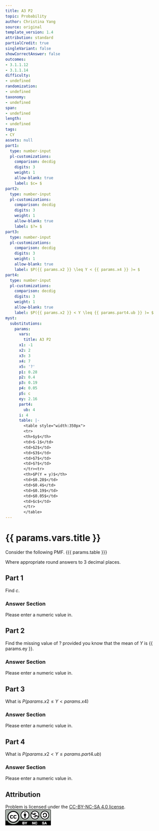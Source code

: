 ```yaml
---
title: A3 P2
topic: Probability
author: Christina Yang
source: original
template_version: 1.4
attribution: standard
partialCredit: true
singleVariant: false
showCorrectAnswer: false
outcomes:
- 3.1.1.12
- 3.1.1.14
difficulty:
- undefined
randomization:
- undefined
taxonomy:
- undefined
span:
- undefined
length:
- undefined
tags:
- CY
assets: null
part1:
  type: number-input
  pl-customizations:
    comparison: decdig
    digits: 3
    weight: 1
    allow-blank: true
    label: $c= $
part2:
  type: number-input
  pl-customizations:
    comparison: decdig
    digits: 3
    weight: 1
    allow-blank: true
    label: $?= $
part3:
  type: number-input
  pl-customizations:
    comparison: decdig
    digits: 3
    weight: 1
    allow-blank: true
    label: $P({{ params.x2 }} \leq Y < {{ params.x4 }} )= $
part4:
  type: number-input
  pl-customizations:
    comparison: decdig
    digits: 3
    weight: 1
    allow-blank: true
    label: $P({{ params.x2 }} < Y \leq {{ params.part4.ub }} )= $
myst:
  substitutions:
    params:
      vars:
        title: A3 P2
      x1: -1
      x2: 2
      x3: 3
      x4: 7
      x5: '?'
      p1: 0.28
      p2: 0.4
      p3: 0.19
      p4: 0.05
      p5: c
      ey: 2.16
      part4:
        ub: 4
      i: 4
      table: |-
        <table style="width:350px">
        <tr>
        <th>$y$</th>
        <td>$-1$</td>
        <td>$2$</td>
        <td>$3$</td>
        <td>$7$</td>
        <td>$?$</td>
        </tr><tr>
        <th>$P(Y = y)$</th>
        <td>$0.28$</td>
        <td>$0.4$</td>
        <td>$0.19$</td>
        <td>$0.05$</td>
        <td>$c$</td>
        </tr>
        </table>
---
```

# {{ params.vars.title }}
Consider the following PMF.
{{{ params.table }}}

Where appropriate round answers to 3 decimal places.

## Part 1

Find $c$.

### Answer Section

Please enter a numeric value in.

## Part 2

Find the missing value of ? provided you know that the mean of $Y$ is {{ params.ey }}.

### Answer Section

Please enter a numeric value in.

## Part 3

What is $P({{ params.x2 }} \leq Y \lt {{ params.x4 }} )$

### Answer Section

Please enter a numeric value in.

## Part 4

What is $P({{ params.x2 }} \lt Y \leq {{ params.part4.ub }} )$

### Answer Section

Please enter a numeric value in.

## Attribution

Problem is licensed under the [CC-BY-NC-SA 4.0 license](https://creativecommons.org/licenses/by-nc-sa/4.0/).<br> ![The Creative Commons 4.0 license requiring attribution-BY, non-commercial-NC, and share-alike-SA license.](https://raw.githubusercontent.com/firasm/bits/master/by-nc-sa.png)